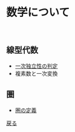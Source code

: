 # 数学について
<br>

## 線型代数
- [一次独立性の判定](judge_of_linear_combination)
- 複素数と一次変換

## 圏
- [圏の定義](category_definition)

[戻る](https://anomath.github.io/AnoMath/index)